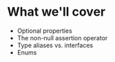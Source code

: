 # What we'll cover

- Optional properties
- The non-null assertion operator
- Type aliases vs. interfaces
- Enums
